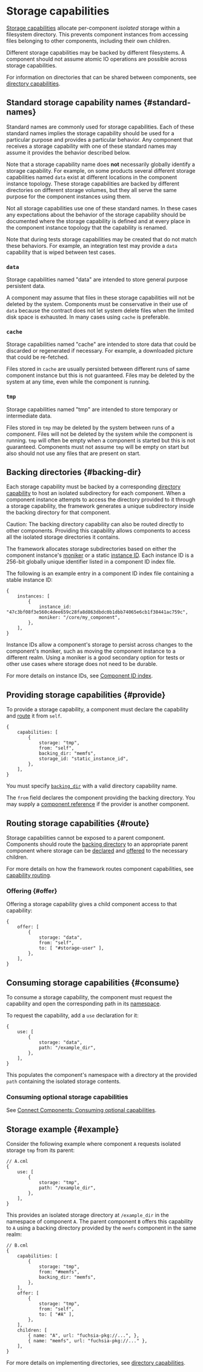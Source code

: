 # Storage capabilities

[Storage capabilities][glossary.storage-capability] allocate per-component
*isolated* storage within a filesystem directory. This prevents component
instances from accessing files belonging to other components, including their
own children.

Different storage capabilities may be backed by different filesystems. A
component should not assume atomic IO operations are possible across storage
capabilities.

For information on directories that can be shared between components, see
[directory capabilities][directory-capabilities].

## Standard storage capability names {#standard-names}

Standard names are commonly used for storage capabilities. Each of these
standard names implies the storage capability should be used for a particular
purpose and provides a particular behavior. Any component that receives a
storage capability with one of these standard names may assume it provides the
behavior described below.

Note that a storage capability name does **not** necessarily globally identify a
storage capability. For example, on some products several different storage
capabilities named `data` exist at different locations in the component instance
topology. These storage capabilities are backed by different directories on
different storage volumes, but they all serve the same purpose for the component
instances using them.

Not all storage capabilities use one of these standard names. In these cases any
expectations about the behavior of the storage capability should be documented
where the storage capability is defined and at every place in the component
instance topology that the capability is renamed.

Note that during tests storage capabilities may be created that do not match
these behaviors. For example, an integration test may provide a `data`
capability that is wiped between test cases.

### `data`

Storage capabilities named "data" are intended to store general purpose
persistent data.

A component may assume that files in these storage capabilities
will not be deleted by the system. Components must be conservative in their use
of `data` because the contract does not let system delete files when the
limited disk space is exhausted. In many cases using `cache` is preferable.

### `cache`

Storage capabilities named "cache" are intended to store data that could be
discarded or regenerated if necessary. For example, a downloaded picture that
could be re-fetched.

Files stored in `cache` are usually persisted between different runs of same
component instance but this is not guaranteed. Files may be deleted by the
system at any time, even while the component is running.

### `tmp`

Storage capabilities named "tmp" are intended to store temporary or intermediate
data.

Files stored in `tmp` may be deleted by the system between runs of a component.
Files will not be deleted by the system while the component is running. `tmp`
will often be empty when a component is started but this is not guaranteed.
Components must not assume `tmp` will be empty on start but also should not use
any files that are present on start.

## Backing directories {#backing-dir}

Each storage capability must be backed by a corresponding
[directory capability][glossary.directory-capability] to host an isolated
subdirectory for each component. When a component instance attempts to access
the directory provided to it through a storage capability, the framework
generates a unique subdirectory inside the backing directory for that component.

Caution: The backing directory capability can also be routed directly to other
components. Providing this capability allows components to access all the
isolated storage directories it contains.

The framework allocates storage subdirectories based on either the component
instance's [moniker][glossary.moniker] or a static
[instance ID][glossary.component-instance-identifier]. Each instance ID is a
256-bit globally unique identifier listed in a component ID index file.

The following is an example entry in a component ID index file containing a
stable instance ID:

```json5
{
    instances: [
        {
            instance_id: "47c3bf08f3e560c4dee659c28fa8d863dbdc0b1dbb74065e6cb1f38441ac759c",
            moniker: "/core/my_component",
        },
    ],
}
```

Instance IDs allow a component's storage to persist across changes to the
component's moniker, such as moving the component instance to a different realm.
Using a moniker is a good secondary option for tests or other use
cases where storage does not need to be durable.

For more details on instance IDs, see [Component ID index][component-id-index].

## Providing storage capabilities {#provide}

To provide a storage capability, a component must declare the capability and
[route](#route) it from `self`.

```json5
{
    capabilities: [
        {
            storage: "tmp",
            from: "self",
            backing_dir: "memfs",
            storage_id: "static_instance_id",
        },
    ],
}
```

You must specify [`backing_dir`](#backing-dir) with a valid directory capability
name.

The `from` field declares the component providing the backing directory.
You may supply a [component reference][component-reference] if the provider is
another component.

## Routing storage capabilities {#route}

Storage capabilities cannot be exposed to a parent component. Components should
route the [backing directory](#backing-dir) to an appropriate parent component
where storage can be [declared](#provide) and [offered](#offer) to the necessary
children.

For more details on how the framework routes component capabilities,
see [capability routing][capability-routing].

### Offering {#offer}

Offering a storage capability gives a child component access to that
capability:

```json5
{
    offer: [
        {
            storage: "data",
            from: "self",
            to: [ "#storage-user" ],
        },
    ],
}
```

## Consuming storage capabilities {#consume}

To consume a storage capability, the component must request the capability and
open the corresponding path in its [namespace][glossary.namespace].

To request the capability, add a `use` declaration for it:

```json5
{
    use: [
        {
            storage: "data",
            path: "/example_dir",
        },
    ],
}
```

This populates the component's namespace with a directory at the provided `path`
containing the isolated storage contents.

### Consuming optional storage capabilities

See [Connect Components: Consuming optional capabilities][consuming-optional-capabilities].

## Storage example {#example}

Consider the following example where component `A` requests isolated storage
`tmp` from its parent:

```json5
// A.cml
{
    use: [
        {
            storage: "tmp",
            path: "/example_dir",
        },
    ],
}
```

This provides an isolated storage directory at `/example_dir` in the namespace
of component `A`.
The parent component `B` offers this capability to `A` using a backing directory
provided by the `memfs` component in the same realm:

```json5
// B.cml
{
    capabilities: [
        {
            storage: "tmp",
            from: "#memfs",
            backing_dir: "memfs",
        },
    ],
    offer: [
        {
            storage: "tmp",
            from: "self",
            to: [ "#A" ],
        },
    ],
    children: [
        { name: "A", url: "fuchsia-pkg://...", },
        { name: "memfs", url: "fuchsia-pkg://..." },
    ],
}
```

For more details on implementing directories, see
[directory capabilities][directory-capabilities].

[glossary.directory-capability]: /glossary/README.md#directory-capability
[glossary.component-instance-identifier]: /glossary/README.md#component-instance-identifier
[glossary.moniker]: /glossary/README.md#moniker
[glossary.namespace]: /glossary/README.md#namespace
[glossary.storage-capability]: /glossary/README.md#storage-capability
[capability-routing]: /concepts/components/v2/capabilities/README.md#routing
[consuming-optional-capabilities]: /development/components/connect.md#consuming-optional-capabilities
[component-reference]: https://fuchsia.dev/reference/cml#references
[directory-capabilities]: /concepts/components/v2/capabilities/directory.md
[component-id-index]: /development/components/component_id_index.md
